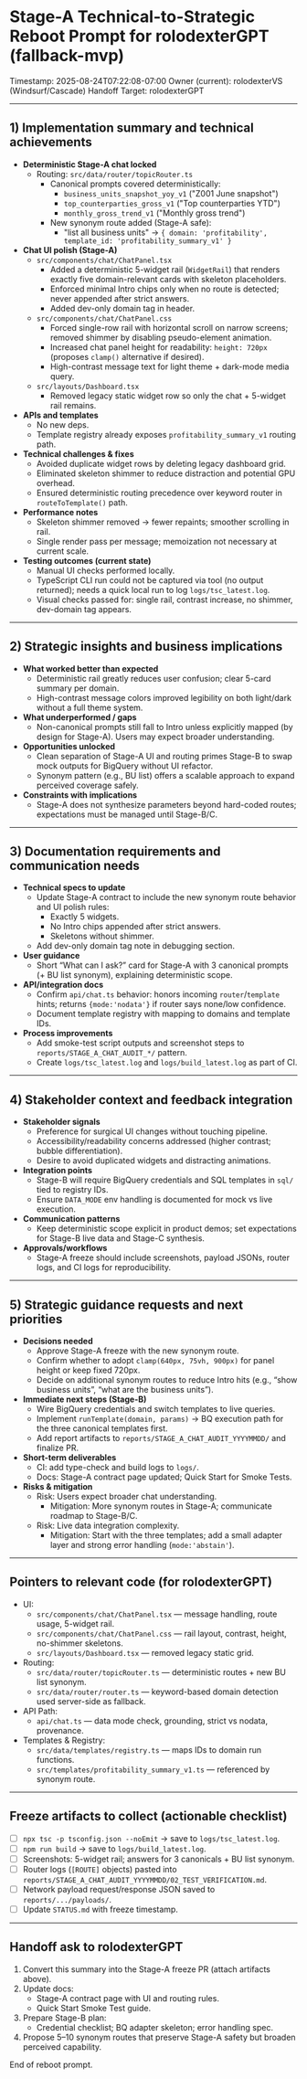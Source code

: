 # Stage-A Technical-to-Strategic Reboot Prompt for rolodexterGPT (fallback-mvp)

Timestamp: 2025-08-24T07:22:08-07:00
Owner (current): rolodexterVS (Windsurf/Cascade)
Handoff Target: rolodexterGPT

---

## 1) Implementation summary and technical achievements

- __Deterministic Stage-A chat locked__
  - Routing: `src/data/router/topicRouter.ts`
    - Canonical prompts covered deterministically:
      - `business_units_snapshot_yoy_v1` ("Z001 June snapshot")
      - `top_counterparties_gross_v1` ("Top counterparties YTD")
      - `monthly_gross_trend_v1` ("Monthly gross trend")
    - New synonym route added (Stage-A safe):
      - "list all business units" → `{ domain: 'profitability', template_id: 'profitability_summary_v1' }`
- __Chat UI polish (Stage-A)__
  - `src/components/chat/ChatPanel.tsx`
    - Added a deterministic 5-widget rail (`WidgetRail`) that renders exactly five domain-relevant cards with skeleton placeholders.
    - Enforced minimal Intro chips only when no route is detected; never appended after strict answers.
    - Added dev-only domain tag in header.
  - `src/components/chat/ChatPanel.css`
    - Forced single-row rail with horizontal scroll on narrow screens; removed shimmer by disabling pseudo-element animation.
    - Increased chat panel height for readability: `height: 720px` (proposes `clamp()` alternative if desired).
    - High-contrast message text for light theme + dark-mode media query.
  - `src/layouts/Dashboard.tsx`
    - Removed legacy static widget row so only the chat + 5-widget rail remains.
- __APIs and templates__
  - No new deps.
  - Template registry already exposes `profitability_summary_v1` routing path.
- __Technical challenges & fixes__
  - Avoided duplicate widget rows by deleting legacy dashboard grid.
  - Eliminated skeleton shimmer to reduce distraction and potential GPU overhead.
  - Ensured deterministic routing precedence over keyword router in `routeToTemplate()` path.
- __Performance notes__
  - Skeleton shimmer removed → fewer repaints; smoother scrolling in rail.
  - Single render pass per message; memoization not necessary at current scale.
- __Testing outcomes (current state)__
  - Manual UI checks performed locally.
  - TypeScript CLI run could not be captured via tool (no output returned); needs a quick local run to log `logs/tsc_latest.log`.
  - Visual checks passed for: single rail, contrast increase, no shimmer, dev-domain tag appears.

---

## 2) Strategic insights and business implications

- __What worked better than expected__
  - Deterministic rail greatly reduces user confusion; clear 5-card summary per domain.
  - High-contrast message colors improved legibility on both light/dark without a full theme system.
- __What underperformed / gaps__
  - Non-canonical prompts still fall to Intro unless explicitly mapped (by design for Stage-A). Users may expect broader understanding.
- __Opportunities unlocked__
  - Clean separation of Stage-A UI and routing primes Stage-B to swap mock outputs for BigQuery without UI refactor.
  - Synonym pattern (e.g., BU list) offers a scalable approach to expand perceived coverage safely.
- __Constraints with implications__
  - Stage-A does not synthesize parameters beyond hard-coded routes; expectations must be managed until Stage-B/C.

---

## 3) Documentation requirements and communication needs

- __Technical specs to update__
  - Update Stage-A contract to include the new synonym route behavior and UI polish rules:
    - Exactly 5 widgets.
    - No Intro chips appended after strict answers.
    - Skeletons without shimmer.
  - Add dev-only domain tag note in debugging section.
- __User guidance__
  - Short “What can I ask?” card for Stage-A with 3 canonical prompts (+ BU list synonym), explaining deterministic scope.
- __API/integration docs__
  - Confirm `api/chat.ts` behavior: honors incoming `router`/`template` hints; returns `{mode:'nodata'}` if router says none/low confidence.
  - Document template registry with mapping to domains and template IDs.
- __Process improvements__
  - Add smoke-test script outputs and screenshot steps to `reports/STAGE_A_CHAT_AUDIT_*/` pattern.
  - Create `logs/tsc_latest.log` and `logs/build_latest.log` as part of CI.

---

## 4) Stakeholder context and feedback integration

- __Stakeholder signals__
  - Preference for surgical UI changes without touching pipeline.
  - Accessibility/readability concerns addressed (higher contrast; bubble differentiation).
  - Desire to avoid duplicated widgets and distracting animations.
- __Integration points__
  - Stage-B will require BigQuery credentials and SQL templates in `sql/` tied to registry IDs.
  - Ensure `DATA_MODE` env handling is documented for mock vs live execution.
- __Communication patterns__
  - Keep deterministic scope explicit in product demos; set expectations for Stage-B live data and Stage-C synthesis.
- __Approvals/workflows__
  - Stage-A freeze should include screenshots, payload JSONs, router logs, and CI logs for reproducibility.

---

## 5) Strategic guidance requests and next priorities

- __Decisions needed__
  - Approve Stage-A freeze with the new synonym route.
  - Confirm whether to adopt `clamp(640px, 75vh, 900px)` for panel height or keep fixed 720px.
  - Decide on additional synonym routes to reduce Intro hits (e.g., “show business units”, “what are the business units”).
- __Immediate next steps (Stage-B)__
  - Wire BigQuery credentials and switch templates to live queries.
  - Implement `runTemplate(domain, params)` → BQ execution path for the three canonical templates first.
  - Add report artifacts to `reports/STAGE_A_CHAT_AUDIT_YYYYMMDD/` and finalize PR.
- __Short-term deliverables__
  - CI: add type-check and build logs to `logs/`.
  - Docs: Stage-A contract page updated; Quick Start for Smoke Tests.
- __Risks & mitigation__
  - Risk: Users expect broader chat understanding.
    - Mitigation: More synonym routes in Stage-A; communicate roadmap to Stage-B/C.
  - Risk: Live data integration complexity.
    - Mitigation: Start with the three templates; add a small adapter layer and strong error handling (`mode:'abstain'`).

---

## Pointers to relevant code (for rolodexterGPT)

- UI:
  - `src/components/chat/ChatPanel.tsx` — message handling, route usage, 5-widget rail.
  - `src/components/chat/ChatPanel.css` — rail layout, contrast, height, no-shimmer skeletons.
  - `src/layouts/Dashboard.tsx` — removed legacy static grid.
- Routing:
  - `src/data/router/topicRouter.ts` — deterministic routes + new BU list synonym.
  - `src/data/router/router.ts` — keyword-based domain detection used server-side as fallback.
- API Path:
  - `api/chat.ts` — data mode check, grounding, strict vs nodata, provenance.
- Templates & Registry:
  - `src/data/templates/registry.ts` — maps IDs to domain run functions.
  - `src/templates/profitability_summary_v1.ts` — referenced by synonym route.

---

## Freeze artifacts to collect (actionable checklist)

- [ ] `npx tsc -p tsconfig.json --noEmit` → save to `logs/tsc_latest.log`.
- [ ] `npm run build` → save to `logs/build_latest.log`.
- [ ] Screenshots: 5-widget rail; answers for 3 canonicals + BU list synonym.
- [ ] Router logs (`[ROUTE]` objects) pasted into `reports/STAGE_A_CHAT_AUDIT_YYYYMMDD/02_TEST_VERIFICATION.md`.
- [ ] Network payload request/response JSON saved to `reports/.../payloads/`.
- [ ] Update `STATUS.md` with freeze timestamp.

---

## Handoff ask to rolodexterGPT

1) Convert this summary into the Stage-A freeze PR (attach artifacts above).
2) Update docs:
   - Stage-A contract page with UI and routing rules.
   - Quick Start Smoke Test guide.
3) Prepare Stage-B plan:
   - Credential checklist; BQ adapter skeleton; error handling spec.
4) Propose 5–10 synonym routes that preserve Stage-A safety but broaden perceived capability.

End of reboot prompt.
